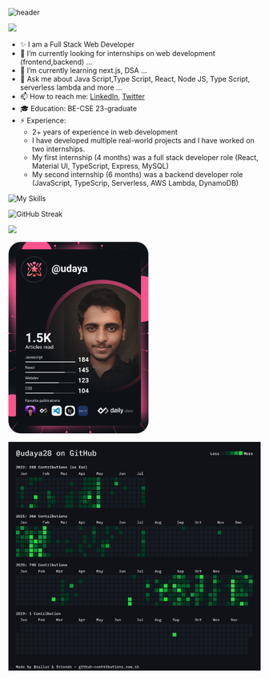 ![header](https://capsule-render.vercel.app/api?type=waving&color=auto&height=300&section=header&text=Udaya%20M&fontSize=90&animation=fadeIn&fontAlignY=30&desc=I%20am%20a%20Full%20Stack%20Web%20Developer&descAlignY=51&descAlign=62)
<!-- https://github.com/kyechan99/capsule-render -->
![](https://komarev.com/ghpvc/?username=udaya28&style=flat-square)
- ✨ I am a Full Stack Web Developer
- 🔭 I’m currently looking for internships on web development (frontend,backend) ...
- 🌱 I’m currently learning next.js, DSA ...
- 💬 Ask me about Java Script,Type Script, React, Node JS, Type Script, serverless lambda and more ...
- 📫 How to reach me: [LinkedIn](https://www.linkedin.com/in/udaya28/), [Twitter](https://twitter.com/udaya28_)
- 🎓 Education: BE-CSE 23-graduate
- ⚡ Experience: 
  - 2+ years of experience in web development
  - I have developed multiple real-world projects and I  have worked on two internships. 
  - My first internship (4 months) was a full stack developer role (React, Material UI, TypeScript, Express, MySQL)
  - My second internship (6 months) was a backend developer role (JavaScript, TypeScrip, Serverless, AWS Lambda, DynamoDB)



![My Skills](https://skillicons.dev/icons?i=js,html,css,ts,react,nodejs,express,materialui,nextjs,dynamodb,aws,bootstrap,firebase,git,vscode)
<!-- https://github.com/tandpfun/skill-icons -->

![GitHub Streak](https://github-readme-streak-stats.herokuapp.com/?user=udaya28&theme=dark) 

![](https://github-profile-summary-cards.vercel.app/api/cards/profile-details?username=udaya28&theme=default)

<a href="https://app.daily.dev/udaya"><img src="devcard.svg" width="280" alt="Udaya's Dev Card"/></a>

<!-- https://github.com/DenverCoder1/github-readme-streak-stats -->

![](contributions.png)
<!-- https://github-contributions.vercel.app/ -->
